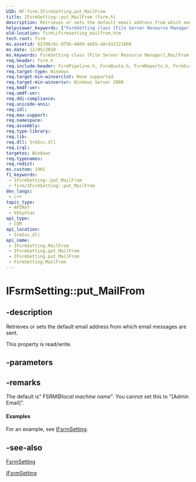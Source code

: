 ```yaml
---
UID: NF:fsrm.IFsrmSetting.put_MailFrom
title: IFsrmSetting::put_MailFrom (fsrm.h)
description: Retrieves or sets the default email address from which email messages are sent.
helpviewer_keywords: ["FsrmSetting class [File Server Resource Manager]","MailFrom property","IFsrmSetting interface [File Server Resource Manager]","MailFrom property","IFsrmSetting.MailFrom","IFsrmSetting.put_MailFrom","IFsrmSetting::MailFrom","IFsrmSetting::get_MailFrom","IFsrmSetting::put_MailFrom","MailFrom property [File Server Resource Manager]","MailFrom property [File Server Resource Manager]","FsrmSetting class","MailFrom property [File Server Resource Manager]","IFsrmSetting interface","fs.ifsrmsetting_mailfrom","fsrm.ifsrmsetting_mailfrom","fsrm/IFsrmSetting::MailFrom","fsrm/IFsrmSetting::get_MailFrom","fsrm/IFsrmSetting::put_MailFrom","put_MailFrom"]
old-location: fsrm\ifsrmsetting_mailfrom.htm
tech.root: fsrm
ms.assetid: 62296c6c-d75b-4669-a665-a0c4321218b6
ms.date: 12/05/2018
ms.keywords: FsrmSetting class [File Server Resource Manager],MailFrom property, IFsrmSetting interface [File Server Resource Manager],MailFrom property, IFsrmSetting.MailFrom, IFsrmSetting.put_MailFrom, IFsrmSetting::MailFrom, IFsrmSetting::get_MailFrom, IFsrmSetting::put_MailFrom, MailFrom property [File Server Resource Manager], MailFrom property [File Server Resource Manager],FsrmSetting class, MailFrom property [File Server Resource Manager],IFsrmSetting interface, fs.ifsrmsetting_mailfrom, fsrm.ifsrmsetting_mailfrom, fsrm/IFsrmSetting::MailFrom, fsrm/IFsrmSetting::get_MailFrom, fsrm/IFsrmSetting::put_MailFrom, put_MailFrom
req.header: fsrm.h
req.include-header: FsrmPipeline.h, FsrmQuota.h, FsrmReports.h, FsrmScreen.h, FsrmTlb.h
req.target-type: Windows
req.target-min-winverclnt: None supported
req.target-min-winversvr: Windows Server 2008
req.kmdf-ver: 
req.umdf-ver: 
req.ddi-compliance: 
req.unicode-ansi: 
req.idl: 
req.max-support: 
req.namespace: 
req.assembly: 
req.type-library: 
req.lib: 
req.dll: SrmSvc.dll
req.irql: 
targetos: Windows
req.typenames: 
req.redist: 
ms.custom: 19H1
f1_keywords:
 - IFsrmSetting::put_MailFrom
 - fsrm/IFsrmSetting::put_MailFrom
dev_langs:
 - c++
topic_type:
 - APIRef
 - kbSyntax
api_type:
 - COM
api_location:
 - SrmSvc.dll
api_name:
 - IFsrmSetting.MailFrom
 - IFsrmSetting.get_MailFrom
 - IFsrmSetting.put_MailFrom
 - FsrmSetting.MailFrom
---
```


# IFsrmSetting::put_MailFrom


## -description

Retrieves or sets the default email address from which email messages are sent.

This property is read/write.

## -parameters

## -remarks

The default is" FSRM@<i>local machine name</i>". You cannot set this to 
    "[Admin Email]".


#### Examples

For an example, see <a href="https://docs.microsoft.com/previous-versions/windows/desktop/api/fsrm/nn-fsrm-ifsrmsetting">IFsrmSetting</a>.

<div class="code"></div>

## -see-also

<a href="https://docs.microsoft.com/previous-versions/windows/desktop/fsrm/fsrmsetting">FsrmSetting</a>



<a href="https://docs.microsoft.com/previous-versions/windows/desktop/api/fsrm/nn-fsrm-ifsrmsetting">IFsrmSetting</a>

